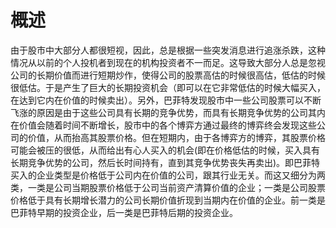 # 概述
由于股市中大部分人都很短视，因此，总是根据一些突发消息进行追涨杀跌，这种情况从以前的个人投机者到现在的机构投资者不一而足。这导致大部分人总是忽视公司的长期价值而进行短期炒作，使得公司的股票高估的时候很高估，低估的时候很低估。于是产生了巨大的长期投资机会（即可以在它非常低估的时候大幅买入，在达到它内在价值的时候卖出）。另外，巴菲特发现股市中一些公司股票可以不断飞涨的原因是由于这些公司具有长期的竞争优势，而具有长期竞争优势的公司其内在价值会随着时间不断增长，股市中的各个博弈方通过最终的博弈终会发现这些公司的价值，从而抬高其股票价格。但在短期内，由于各博弈方的博弈，其股票价格可能会被压的很低，从而给出有心人买入的机会(即在价格低估的时候，买入具有长期竞争优势的公司，然后长时间持有，直到其竞争优势丧失再卖出)。即巴菲特买入的企业类型是价格低于公司内在价值的公司，跟其行业无关。而这又细分为两类，一类是公司当期股票价格低于公司当前资产清算价值的企业；一类是公司股票价格低于具有长期增长潜力的公司长期价值折现到当期内在价值的企业。前一类是巴菲特早期的投资企业，后一类是巴菲特后期的投资企业。

